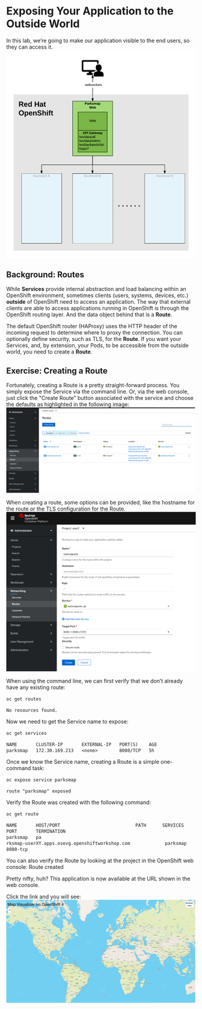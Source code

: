 # Exposing Your Application to the Outside World

In this lab, we’re going to make our application visible to the end users, so they can access it.
![Application architecture](https://github.com/bhandaru/nationalparks-labs/blob/master/images/exposing%20app%20arch.png)

## Background: Routes

While **Services** provide internal abstraction and load balancing within an OpenShift environment, sometimes clients (users, systems, devices, etc.) **outside** of OpenShift need to access an application. The way that external clients are able to access applications running in OpenShift is through the OpenShift routing layer. And the data object behind that is a **Route**.

The default OpenShift router (HAProxy) uses the HTTP header of the incoming request to determine where to proxy the connection. You can optionally define security, such as TLS, for the **Route**. If you want your Services, and, by extension, your Pods, to be accessible from the outside world, you need to create a **Route**.

## Exercise: Creating a Route

Fortunately, creating a Route is a pretty straight-forward process. You simply expose the Service via the command line. Or, via the web console, just click the "Create Route" button associated with the service and choose the defaults as highlighted in the following image:
![Create Route](https://github.com/bhandaru/nationalparks-labs/blob/master/images/Routes1.png)

When creating a route, some options can be provided, like the hostname for the route or the TLS configuration for the Route.
![Create Route](https://github.com/bhandaru/nationalparks-labs/blob/master/images/CreateRoute.png)

When using the command line, we can first verify that we don’t already have any existing route:

```
oc get routes
```
```
No resources found.
```

Now we need to get the Service name to expose:

```
oc get services
```
```
NAME       CLUSTER-IP       EXTERNAL-IP   PORT(S)    AGE
parksmap   172.30.169.213   <none>        8080/TCP   5h
```

Once we know the Service name, creating a Route is a simple one-command task:

```
oc expose service parksmap
```
```
route "parksmap" exposed
```

Verify the Route was created with the following command:
```
oc get route
```
```
NAME       HOST/PORT                            PATH      SERVICES   PORT       TERMINATION
parksmap   pa
rksmap-userXY.apps.osevg.openshiftworkshop.com             parksmap   8080-tcp
```

You can also verify the Route by looking at the project in the OpenShift web console:
Route created

Pretty nifty, huh? This application is now available at the URL shown in the web console. 

Click the link and you will see:
![Empty map](https://github.com/bhandaru/nationalparks-labs/blob/master/images/EmptyMap.png)


